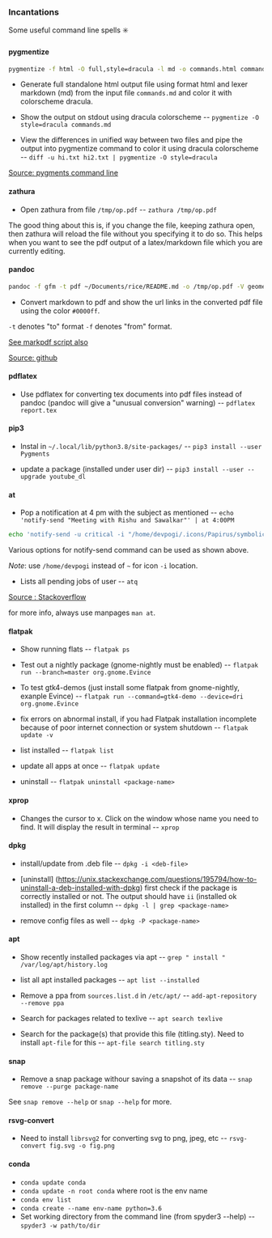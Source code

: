 ### Incantations

Some useful command line spells :eight_spoked_asterisk:

#### pygmentize

```bash
pygmentize -f html -O full,style=dracula -l md -o commands.html commands.md
```

- Generate full standalone html output file using format html and lexer markdown (md) from the input file `commands.md` and color it with colorscheme dracula.

- Show the output on stdout using dracula colorscheme -- `pygmentize -O style=dracula commands.md`


- View the differences in unified way between two files and pipe the output into pygmentize command to color it using dracula colorscheme -- `diff -u hi.txt hi2.txt | pygmentize -O style=dracula`

[Source: pygments command line](https://pygments.org/docs/cmdline/)

#### zathura

- Open zathura from file `/tmp/op.pdf` -- `zathura /tmp/op.pdf`

The good thing about this is, if you change the file, keeping zathura open, then zathura will reload the file without you specifying it to do so. This helps when you want to see the pdf output of a latex/markdown file which you are currently editing.

#### pandoc

```bash
pandoc -f gfm -t pdf ~/Documents/rice/README.md -o /tmp/op.pdf -V geometry:margin=0.5in -V urlcolor='[HTML]{0000ff}'
```

- Convert markdown to pdf and show the url links in the converted pdf file using the color `#0000ff`.

`-t` denotes "to" format `-f` denotes "from" format.

[See markpdf script also](dotfiles/bin/markpdf)

[Source: github](https://github.com/jgm/pandoc/issues/2581)

#### pdflatex

- Use pdflatex for converting tex documents into pdf files instead of pandoc (pandoc will give a "unusual conversion" warning) -- `pdflatex report.tex`

#### pip3

- Instal in `~/.local/lib/python3.8/site-packages/` -- `pip3 install --user Pygments`

- update a package (installed under user dir) -- `pip3 install --user --upgrade youtube_dl`

#### at

- Pop a notification at 4 pm with the subject as mentioned -- `echo 'notify-send "Meeting with Rishu and Sawalkar"' | at 4:00PM`


```bash
echo 'notify-send -u critical -i "/home/devpogi/.icons/Papirus/symbolic/actions/call-start-symbolic.svg" "Call Pogi" "On WhatsApp"' | at now + 1 minutes
```

Various options for notify-send command can be used as shown above.

*Note*: use `/home/devpogi` instead of `~` for icon `-i` location.

- Lists all pending jobs of user -- `atq`

[Source : Stackoverflow](https://superuser.com/questions/38654/pop-up-notification-when-time-reaches-400pm)

for more info, always use manpages `man at`.

#### flatpak

- Show running flats -- `flatpak ps`

- Test out a nightly package (gnome-nightly must be enabled) -- `flatpak run --branch=master org.gnome.Evince`

- To test gtk4-demos (just install some flatpak from gnome-nightly, exanple Evince) -- `flatpak run --command=gtk4-demo --device=dri org.gnome.Evince`

- fix errors on abnormal install, if you had Flatpak installation incomplete because of poor internet connection or system shutdown -- `flatpak update -v`

- list installed -- `flatpak list`

- update all apps at once -- `flatpak update`

- uninstall -- `flatpak uninstall <package-name>`

#### xprop

- Changes the cursor to x. Click on the window whose name you need to find. It will display the result in terminal -- `xprop`

#### dpkg

- install/update from .deb file -- `dpkg -i <deb-file>`

- [uninstall] (https://unix.stackexchange.com/questions/195794/how-to-uninstall-a-deb-installed-with-dpkg)
first check if the package is correctly installed or not. The output should have `ii` (installed ok installed) in the first column -- `dpkg -l | grep <package-name>`

- remove config files as well -- `dpkg -P <package-name>`

#### apt

- Show recently installed packages via apt -- `grep " install " /var/log/apt/history.log`

- list all apt installed packages -- `apt list --installed`

- Remove a ppa from `sources.list.d`  in `/etc/apt/` -- `add-apt-repository --remove ppa`

- Search for packages related to texlive -- `apt search texlive`

- Search for the package(s) that provide this file (titling.sty). Need to install `apt-file` for this -- `apt-file search titling.sty`

#### snap 

- Remove a snap package withour saving a snapshot of its data -- `snap remove --purge package-name`

See `snap remove --help` or `snap --help` for more.

#### rsvg-convert

- Need to install `librsvg2` for converting svg to png, jpeg, etc -- `rsvg-convert fig.svg -o fig.png`

#### conda

- `conda update conda`
- `conda update -n root conda` where root is the env name
- `conda env list`
- `conda create --name env-name python=3.6`
- Set working directory from the command line (from spyder3 --help) -- `spyder3 -w path/to/dir`


